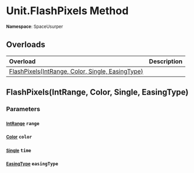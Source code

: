 # Unit.FlashPixels Method

<small>**Namespace**: SpaceUsurper</small>

## Overloads

<div markdown="1" class="member-table">

| Overload | Description |
| :------- | ----------- |
| [FlashPixels(IntRange, Color, Single, EasingType)](#IntRange_Color_Single_EasingType_) |  | 

</div>

## FlashPixels(IntRange, Color, Single, EasingType)
### Parameters
#### <small>[IntRange](../IntRange.md)</small> `range`

#### <small>[Color](https://docs.unity3d.com/ScriptReference/Color.html)</small> `color`

#### <small>[Single](https://docs.microsoft.com/en-us/dotnet/api/system.single?view=netframework-4.5)</small> `time`

#### <small>[EasingType](../EasingType.md)</small> `easingType`

